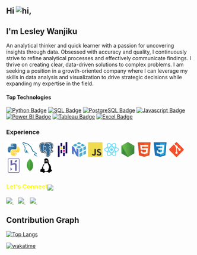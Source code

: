 ## Hi <img src="https://user-images.githubusercontent.com/1303154/88677602-1635ba80-d120-11ea-84d8-d263ba5fc3c0.gif" height="24px" width="24px" alt="hi">, 


## I'm Lesley Wanjiku

An analytical thinker and quick learner with a passion for uncovering insights through data. Obsessed with accuracy and quality, I continuously strive to refine analytical processes and effectively communicate findings. I thrive on creating clear, data-driven solutions to complex problems. I am seeking a position in a growth-oriented company where I can leverage my skills in data analysis and visualization to drive strategic decisions while expanding my expertise in the field.


#### Top Technologies

[![Python Badge](https://img.shields.io/badge/-Python-3776AB?style=for-the-badge&labelColor=black&logo=python&logoColor=3776AB)](#) 
[![SQL Badge](https://img.shields.io/badge/-SQL-4479A1?style=for-the-badge&labelColor=black&logo=postgresql&logoColor=4479A1)](#) 
[![PostgreSQL Badge](https://img.shields.io/badge/-PostgreSQL-336791?style=for-the-badge&labelColor=black&logo=postgresql&logoColor=336791)](#) 
[![Javascript Badge](https://img.shields.io/badge/-Javascript-F0DB4F?style=for-the-badge&labelColor=black&logo=javascript&logoColor=F0DB4F)](#)
[![Power BI Badge](https://img.shields.io/badge/-PowerBI-F2C811?style=for-the-badge&labelColor=black&logo=powerbi&logoColor=F2C811)](#) 
[![Tableau Badge](https://img.shields.io/badge/-Tableau-E97627?style=for-the-badge&labelColor=black&logo=tableau&logoColor=E97627)](#)
[![Excel Badge](https://img.shields.io/badge/-Excel-217346?style=for-the-badge&labelColor=black&logo=microsoft-excel&logoColor=217346)](#)



### Experience

<p align="left">
  <img src="https://raw.githubusercontent.com/devicons/devicon/master/icons/python/python-original.svg" alt="Python" width="40" height="40" /> 
   <img src="https://raw.githubusercontent.com/devicons/devicon/master/icons/mysql/mysql-original.svg" alt="MySQL" width="40" height="40" />
  <!-- <img src="https://raw.githubusercontent.com/devicons/devicon/master/icons/typescript/typescript-original.svg" alt="TypeScript" width="40" height="40" /> -->
  <img src="https://raw.githubusercontent.com/devicons/devicon/master/icons/postgresql/postgresql-original.svg" alt="PostgreSQL" width="40" height="40" />
<img src="https://raw.githubusercontent.com/devicons/devicon/master/icons/pandas/pandas-original.svg" alt="Pandas" width="40" height="40" />
<img src="https://raw.githubusercontent.com/devicons/devicon/master/icons/numpy/numpy-original.svg" alt="NumPy" width="40" height="40" />

  <img src="https://raw.githubusercontent.com/devicons/devicon/master/icons/javascript/javascript-original.svg" alt="JavaScript" width="40" height="40" />
  <img src="https://raw.githubusercontent.com/devicons/devicon/master/icons/react/react-original.svg" alt="React" width="40" height="40" />
  <img src="https://raw.githubusercontent.com/devicons/devicon/master/icons/nodejs/nodejs-original.svg" alt="NodeJS" width="40" height="40" />
  <img src="https://raw.githubusercontent.com/devicons/devicon/master/icons/html5/html5-original.svg" alt="HTML5" width="40" height="40" />
  <img src="https://raw.githubusercontent.com/devicons/devicon/master/icons/css3/css3-original.svg" alt="CSS" width="40" height="40" />
  <!-- <img src="https://raw.githubusercontent.com/devicons/devicon/master/icons/docker/docker-original.svg" alt="Docker" width="40" height="40" /> -->
  <img src="https://raw.githubusercontent.com/devicons/devicon/master/icons/git/git-original.svg" alt="Git" width="40" height="40" />
  <img src="https://raw.githubusercontent.com/devicons/devicon/master/icons/heroku/heroku-original.svg" alt="Heroku" width="40" height="40" />
<!-- <img src="https://raw.githubusercontent.com/devicons/devicon/master/icons/jquery/jquery-original.svg" alt="JQuery" width="40" height="40" /> -->
  <img src="https://raw.githubusercontent.com/devicons/devicon/master/icons/mongodb/mongodb-original.svg" alt="MongoDB" width="40" height="40" />
 
  <!-- <img src="https://raw.githubusercontent.com/github/explore/80688e429a7d4ef2fca1e82350fe8e3517d3494d/topics/postgresql/postgresql.png"  alt="PostgreSQL" width="40" /> -->
 
  <img src="https://raw.githubusercontent.com/devicons/devicon/master/icons/linux/linux-plain.svg" alt="Linux" width="40" height="40" />
</p>


<h3 align="left" style="color:yellow;margin-bottom: 20px;" >Let's Connect<img src="https://github.com/hariketsheth/hariketsheth/blob/main/img/handshake.gif" height="32px" style="margin-bottom: -5px;"  > </h3>  
<p align='left'>
  <a href="https://www.linkedin.com/in/lesley-wanjiku/">
    <img src="https://img.shields.io/badge/linkedin-%230077B5.svg?&style=for-the-badge&logo=linkedin&logoColor=white" />
  </a>&nbsp;&nbsp;
  <a href="https://instagram.com/lk_wanjiku">
    <img src="https://img.shields.io/badge/instagram-%23E4405F.svg?&style=for-the-badge&logo=instagram&logoColor=white" />        
  </a>&nbsp;&nbsp;
 <a href="mailto:lesley.kamamo@gmail.com">
  <img src="https://img.shields.io/badge/Gmail-D14836?style=for-the-badge&logo=gmail&logoColor=white" />
 </a>&nbsp;&nbsp;
</p>

<!-- <h1> Skills</h1>

![Git](https://img.shields.io/badge/git-%23F05033.svg?style=for-the-badge&logo=git&logoColor=white)
![GitHub](https://img.shields.io/badge/github-%23121011.svg?style=for-the-badge&logo=github&logoColor=white)
![Debian](https://img.shields.io/badge/Debian-D70A53?style=for-the-badge&logo=debian&logoColor=white)
![Ubuntu](https://img.shields.io/badge/Ubuntu-E95420?style=for-the-badge&logo=ubuntu&logoColor=white)

![JavaScript](https://img.shields.io/badge/javascript-%23323330.svg?style=for-the-badge&logo=javascript&logoColor=%23F7DF1E)
![React](https://img.shields.io/badge/react-%2320232a.svg?style=for-the-badge&logo=react&logoColor=%2361DAFB)
![Node](https://img.shields.io/badge/Node.js-339933?style=for-the-badge&logo=nodedotjs&logoColor=white)
![Gatsby](https://img.shields.io/badge/Gatsby-%23663399.svg?style=for-the-badge&logo=gatsby&logoColor=white)

![Express.js](https://img.shields.io/badge/express.js-%23404d59.svg?style=for-the-badge&logo=express&logoColor=%2361DAFB)
![GraphQL](https://img.shields.io/badge/-GraphQL-E10098?style=for-the-badge&logo=graphql&logoColor=white)
![Yarn](https://img.shields.io/badge/yarn-%232C8EBB.svg?style=for-the-badge&logo=yarn&logoColor=white)
![NPM](https://img.shields.io/badge/NPM-%23000000.svg?style=for-the-badge&logo=npm&logoColor=white)
6636cd55-3fde-4070-9f5e-a0b11a3fb6bd
![HTML5](https://img.shields.io/badge/html5-%23E34F26.svg?style=for-the-badge&logo=html5&logoColor=white)
![CSS3](https://img.shields.io/badge/css3-%231572B6.svg?style=for-the-badge&logo=css3&logoColor=white)
![SASS](https://img.shields.io/badge/SASS-hotpink.svg?style=for-the-badge&logo=SASS&logoColor=white)
![Styled Components](https://img.shields.io/badge/styled--components-DB7093?style=for-the-badge&logo=styled-components&logoColor=white)

![Netlify](https://img.shields.io/badge/Netlify-00C7B7?style=for-the-badge&logo=netlify&logoColor=white)
![Heroku](https://img.shields.io/badge/Heroku-430098?style=for-the-badge&logo=heroku&logoColor=white)
![Twilio](https://img.shields.io/badge/Twilio-F22F46?style=for-the-badge&logo=Twilio&logoColor=white)
![Python](https://img.shields.io/badge/python-3670A0?style=for-the-badge&logo=python&logoColor=ffdd54)
 -->
<!--
<h2>
  <details>
    <summary>Tools</summary>

    ![Laptop](https://img.shields.io/badge/hp-laptop-0096D6?style=for-the-badge&logo=hp&logoColor=white)

  </details>6636cd55-3fde-4070-9f5e-a0b11a3fb6bd
 </h2> -->

<!-- ![Twitter Follow](https://img.shields.io/twitter/follow/wazimu_hb?style=social)

![Reddit User Karma](https://img.shields.io/reddit/user-karma/combined/Lesley-w19?style=social)

![YouTube Channel Views](https://img.shields.io/youtube/channel/views/UCgHKQfyNh8thOZtS4kfQG-A?style=social)

![GitHub followers](https://img.shields.io/github/followers/Lesley-w19?style=social)

![GitHub User's stars](https://img.shields.io/github/stars/Lesley-w19?style=social)

![GitHub watchers](https://img.shields.io/github/watchers/Lesley-w19/Lesley-w19?style=social)
 -->

## Contribution Graph
<!--
<p>
  <img align="left" src="https://activity-graph.herokuapp.com/graph?username=Lesley-w19&theme=github" alt="lesley" />
</p>
&nbsp;
<br />
-->
<!--### Github Stats-->
<!--
![Lesley's GitHub stats](https://github-readme-stats.vercel.app/api?username=Lesley-w19&count_private=true&show_icons=true&theme=dark&title_color=009933&include_all_commits=true)

<p><img width="400px" src="https://github-readme-streak-stats.herokuapp.com/?user=Lesley-w19&theme=dark" /></p>      
-->

<!--### Github extra pins-->

<!--[![Readme Card](https://github-readme-stats.vercel.app/api/pin/?username=Lesley-w19&repo=Lesley-w19&theme=dark&title_color=009933)](https://github.com/Lesley-w19/Lesley-w19&show_owner=true&count_private=true) -->

[![Top Langs](https://github-readme-stats.vercel.app/api/top-langs/?username=Lesley-w19&layout=compact&theme=dark&title_color=009933)](https://github.com/Lesley-w19/Lesley-w19)


[![wakatime](https://wakatime.com/badge/user/a2f455f2-70fd-4eb2-a392-83b2149ee762.svg)](https://wakatime.com/@a2f455f2-70fd-4eb2-a392-83b2149ee762)

